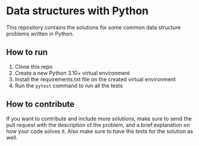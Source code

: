 # Data structures with Python

This repository contains the solutions for some common data structure problems written in Python.

## How to run

1. Clone this repo
2. Create a new Python 3.10+ virtual environment
3. Install the requirements.txt file on the created virtual environment
4. Run the `pytest` command to run all the tests

## How to contribute

If you want to contribute and include more solutions, make sure to send the pull request with the description of the problem, and a brief explanation on how your code solves it. Also make sure to have the tests for the solution as well.
